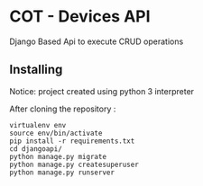 # COT - Devices API

Django Based Api to execute CRUD operations

## Installing
Notice: project created using python 3 interpreter

After cloning the repository :

```
virtualenv env
source env/bin/activate
pip install -r requirements.txt
cd djangoapi/
python manage.py migrate
python manage.py createsuperuser
python manage.py runserver
```